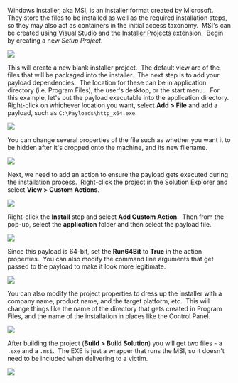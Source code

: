 
Windows Installer, aka MSI, is an installer format created by Microsoft.  They store the files to be installed as well as the required installation steps, so they may also act as containers in the initial access taxonomy.  MSI's can be created using [Visual Studio](https://visualstudio.microsoft.com/) and the [Installer Projects](https://marketplace.visualstudio.com/items?itemName=VisualStudioClient.MicrosoftVisualStudio2022InstallerProjects) extension.  Begin by creating a new _Setup Project_.

![](https://lwfiles.mycourse.app/66e95234fe489daea7060790-public/9e8ac9af38fcbbb279058fc6842f232f.png)

This will create a new blank installer project.  The default view are of the files that will be packaged into the installer.  The next step is to add your payload dependencies.  The location for these can be in application directory (i.e. Program Files), the user's desktop, or the start menu.   For this example, let's put the payload executable into the application directory.  Right-click on whichever location you want, select **Add > File** and add a payload, such as `C:\Payloads\http_x64.exe`.

![](https://lwfiles.mycourse.app/66e95234fe489daea7060790-public/a7b1ea3f4f561dcecd49753b154b5aec.png)

You can change several properties of the file such as whether you want it to be hidden after it's dropped onto the machine, and its new filename.

![](https://lwfiles.mycourse.app/66e95234fe489daea7060790-public/689d0d05934a3bc6a158f729c370be19.png)

Next, we need to add an action to ensure the payload gets executed during the installation process.  Right-click the project in the Solution Explorer and select **View > Custom Actions**.

![](https://lwfiles.mycourse.app/66e95234fe489daea7060790-public/852953ced5f94e6d8487b67c1de822a0.png)

Right-click the **Install** step and select **Add Custom Action**.  Then from the pop-up, select the **application** folder and then select the payload file.

![](https://lwfiles.mycourse.app/66e95234fe489daea7060790-public/2e8c1b23808594c99828ba0086009a39.png)

Since this payload is 64-bit, set the **Run64Bit** to **True** in the action properties.  You can also modify the command line arguments that get passed to the payload to make it look more legitimate.

![](https://lwfiles.mycourse.app/66e95234fe489daea7060790-public/fc550e4cc804f764e2168d690a25dd9d.png)

You can also modify the project properties to dress up the installer with a company name, product name, and the target platform, etc.  This will change things like the name of the directory that gets created in Program Files, and the name of the installation in places like the Control Panel.

![](https://lwfiles.mycourse.app/66e95234fe489daea7060790-public/4b91038ece4396da3b83ba5fd8816402.png)

After building the project (**Build > Build Solution**) you will get two files - a `.exe` and a `.msi`.  The EXE is just a wrapper that runs the MSI, so it doesn't need to be included when delivering to a victim.

![](https://lwfiles.mycourse.app/66e95234fe489daea7060790-public/26ac3af920ab133bfe699f55e91e1045.png)